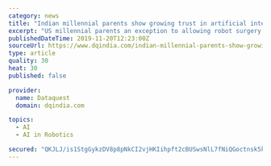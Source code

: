 ```yaml
---
category: news
title: "Indian millennial parents show growing trust in artificial intelligence, robotics for health care: IEEE study"
excerpt: "US millennial parents an exception to allowing robot surgery on children Surgical robots powered by artificial intelligence are bringing new innovations and accuracy to the operating room. Millennial parents in Asia are significantly more likely to allow ..."
publishedDateTime: 2019-11-20T12:23:00Z
sourceUrl: https://www.dqindia.com/indian-millennial-parents-show-growing-trust-artificial-intelligence-robotics-health-care-ieee-study/
type: article
quality: 30
heat: 30
published: false

provider:
  name: Dataquest
  domain: dqindia.com

topics:
  - AI
  - AI in Robotics

secured: "QKJLJ/is1StgGykzDV8p8pNkCI2vjHKIihpft2cBUSwsNlL7fNiQGoctnsk5k9jc6X3rBo76MiWLlFfSCcwuCFtpAUJkF0ajWH9DbhlCCkuqXk/FwESTCXTTlrt7csoKFQWEwx10kbn2kqw1ri9CPVg4wiFIeLQqrFpW+nbhjeRmh9iDSmF7oHY57M3yLr8rxbOe3Ch2t7tUyBtjnYpQysO2PupQIhag456tA3SAW/EIsJx/HpkIzF5wqp35ygBB9vrujE32+dA2WvXE8VH1Tw==;URNc2Ms94h+NWlWnCD9TSA=="
---
```


